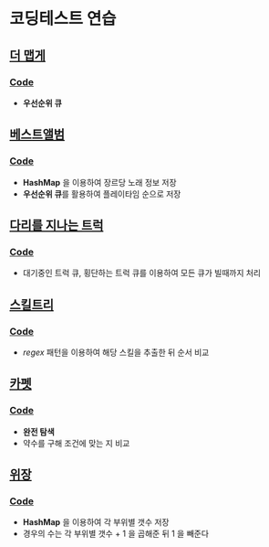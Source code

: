 # 코딩테스트 연습

## [더 맵게](https://programmers.co.kr/learn/courses/30/lessons/42626)
### [Code](https://github.com/ljiwoo59/Algorithm_Java/blob/master/Programmers/Prac/Heap_MoreSpicy.java)
* **우선순위 큐**

## [베스트앨범](https://programmers.co.kr/learn/courses/30/lessons/42579)
### [Code](https://github.com/ljiwoo59/Algorithm_Java/blob/master/Programmers/Prac/Hash_BestAlbum.java)
* **HashMap** 을 이용하여 장르당 노래 정보 저장
* **우선순위 큐**를 활용하여 플레이타임 순으로 저장

## [다리를 지나는 트럭](https://programmers.co.kr/learn/courses/30/lessons/42583)
### [Code](https://github.com/ljiwoo59/Algorithm_Java/blob/master/Programmers/Prac/Truck.java)
* 대기중인 트럭 큐, 횡단하는 트럭 큐를 이용하여 모든 큐가 빌때까지 처리

## [스킬트리](https://programmers.co.kr/learn/courses/30/lessons/49993)
### [Code](https://github.com/ljiwoo59/Algorithm_Java/blob/master/Programmers/Prac/SkillTree.java)
* *regex* 패턴을 이용하여 해당 스킬을 추출한 뒤 순서 비교

## [카펫](https://programmers.co.kr/learn/courses/30/lessons/42842)
### [Code](https://github.com/ljiwoo59/Algorithm_Java/blob/master/Programmers/Prac/Carpet.java)
* **완전 탐색**
* 약수를 구해 조건에 맞는 지 비교

## [위장](https://github.com/ljiwoo59/Algorithm_Java/blob/master/Programmers/Prac/Camouflage.java)
### [Code](https://programmers.co.kr/learn/courses/30/lessons/42578)
* **HashMap** 을 이용하여 각 부위별 갯수 저장
* 경우의 수는 각 부위별 갯수 + 1 을 곱해준 뒤 1 을 빼준다
